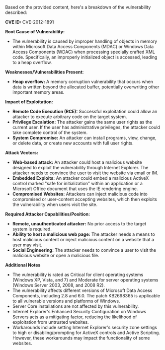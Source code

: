 Based on the provided content, here's a breakdown of the vulnerability described:

**CVE ID:** CVE-2012-1891

**Root Cause of Vulnerability:**
- The vulnerability is caused by improper handling of objects in memory within Microsoft Data Access Components (MDAC) or Windows Data Access Components (WDAC) when processing specially crafted XML code. Specifically, an improperly initialized object is accessed, leading to a heap overflow.

**Weaknesses/Vulnerabilities Present:**
- **Heap overflow:** A memory corruption vulnerability that occurs when data is written beyond the allocated buffer, potentially overwriting other important memory areas.

**Impact of Exploitation:**
- **Remote Code Execution (RCE):** Successful exploitation could allow an attacker to execute arbitrary code on the target system.
- **Privilege Escalation:** The attacker gains the same user rights as the current user. If the user has administrative privileges, the attacker could take complete control of the system.
- **System Compromise:** An attacker can install programs, view, change, or delete data, or create new accounts with full user rights.

**Attack Vectors:**
- **Web-based attack:** An attacker could host a malicious website designed to exploit the vulnerability through Internet Explorer. The attacker needs to convince the user to visit the website via email or IM.
- **Embedded Exploits:** An attacker could embed a malicious ActiveX control marked "safe for initialization" within an application or a Microsoft Office document that uses the IE rendering engine.
- **Compromised Websites:** Attackers can inject malicious code into compromised or user-content accepting websites, which then exploits the vulnerability when users visit the site.

**Required Attacker Capabilities/Position:**
- **Remote, unauthenticated attacker:** No prior access to the target system is required.
- **Ability to host a malicious web page:** The attacker needs a means to host malicious content or inject malicious content on a website that a user may visit.
- **Social Engineering:** The attacker needs to convince a user to visit the malicious website or open a malicious file.

**Additional Notes**

- The vulnerability is rated as Critical for client operating systems (Windows XP, Vista, and 7) and Moderate for server operating systems (Windows Server 2003, 2008, and 2008 R2).
- The vulnerability affects different versions of Microsoft Data Access Components, including 2.8 and 6.0. The patch KB2698365 is applicable to all vulnerable versions and platforms of Windows.
- Server Core installations are not affected by this vulnerability.
- Internet Explorer's Enhanced Security Configuration on Windows Servers acts as a mitigating factor, reducing the likelihood of exploitation from untrusted websites.
- Workarounds include setting Internet Explorer's security zone settings to high or disabling/prompting for ActiveX controls and Active Scripting. However, these workarounds may impact the functionality of some websites.